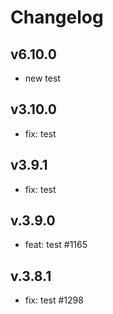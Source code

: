 # Changelog

## v6.10.0

- new test

## v3.10.0

- fix: test

## v3.9.1
 
 - fix: test

## v.3.9.0
 
 - feat: test #1165

## v.3.8.1
 
 - fix: test #1298
